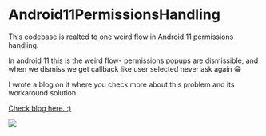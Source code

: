 # Android11PermissionsHandling


This codebase is realted to one weird flow in Android 11 permissions handling. 

In android 11 this is the weird flow-  permissions popups are dismissible, 
and when we dismiss we get callback like user selected never ask again :grin:

I wrote a blog on it where you check more about this problem and its workaround solution.


<a href="https://medium.com/native-mobile-bits/handling-permissions-in-android-11-fa79602a4724">Check blog here. :) </a> 

<img src="https://media.giphy.com/media/lUZ7mhhmwXSew5mdvh/giphy.gif">
